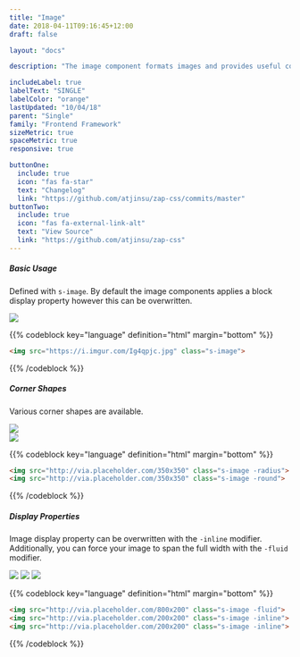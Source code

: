 ```yaml
---
title: "Image"
date: 2018-04-11T09:16:45+12:00
draft: false

layout: "docs"

description: "The image component formats images and provides useful corner transformations."

includeLabel: true
labelText: "SINGLE"
labelColor: "orange"
lastUpdated: "10/04/18"
parent: "Single"
family: "Frontend Framework"
sizeMetric: true
spaceMetric: true
responsive: true

buttonOne:
  include: true
  icon: "fas fa-star"
  text: "Changelog"
  link: "https://github.com/atjinsu/zap-css/commits/master"
buttonTwo:
  include: true
  icon: "fas fa-external-link-alt"
  text: "View Source"
  link: "https://github.com/atjinsu/zap-css"
---
```


##### Basic Usage

Defined with `s-image`. By default the image components applies a block display property however this can be overwritten.

<div class="margin-bottom:2" style="max-width: 100px;">
  <img src="http://via.placeholder.com/350x350" class="s-image">
</div>

{{% codeblock key="language" definition="html" margin="bottom" %}}
```html
<img src="https://i.imgur.com/Ig4qpjc.jpg" class="s-image">
```
{{% /codeblock %}}


##### Corner Shapes

Various corner shapes are available.

<div class="margin-bottom:2" style="max-width: 100px;">
  <img src="http://via.placeholder.com/350x350" class="s-image -radius">
</div>

<div class="margin-bottom:2" style="max-width: 100px;">
  <img src="http://via.placeholder.com/350x350" class="s-image -round">
</div>

{{% codeblock key="language" definition="html" margin="bottom" %}}
```html
<img src="http://via.placeholder.com/350x350" class="s-image -radius">
<img src="http://via.placeholder.com/350x350" class="s-image -round">
```
{{% /codeblock %}}

##### Display Properties

Image display property can be overwritten with the `-inline` modifier. Additionally, you can force your image to span the full width with the `-fluid` modifier.

<img src="http://via.placeholder.com/1200x200" class="s-image -fluid margin-bottom:2">
<img src="http://via.placeholder.com/200x200" class="s-image -inline">
<img src="http://via.placeholder.com/200x200" class="s-image -inline">


{{% codeblock key="language" definition="html" margin="bottom" %}}
```html
<img src="http://via.placeholder.com/800x200" class="s-image -fluid">
<img src="http://via.placeholder.com/200x200" class="s-image -inline">
<img src="http://via.placeholder.com/200x200" class="s-image -inline">
```
{{% /codeblock %}}
